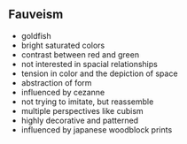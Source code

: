 <!-- order:4 -->
## Fauveism
- goldfish
- bright saturated colors
- contrast between red and green
- not interested in spacial relationships
- tension in color and the depiction of space
- abstraction of form
- influenced by cezanne
- not trying to imitate, but reassemble
- multiple perspectives like cubism
- highly decorative and patterned
- influenced by japanese woodblock prints
